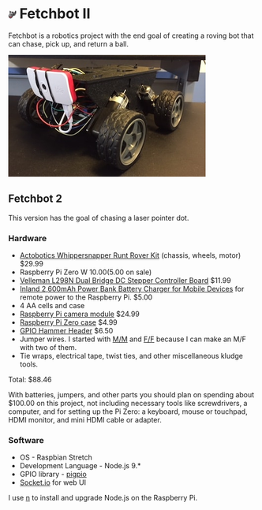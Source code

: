 # ![Fetchbot II](brain/viewer/favicon.png) Fetchbot II

Fetchbot is a robotics project with the end goal of creating a roving bot that can chase, pick up, and return a ball.

![Fetchbot II](fetchbot2b.jpeg)

## Fetchbot 2

This version has the goal of chasing a laser pointer dot.

### Hardware

* [Actobotics Whippersnapper Runt Rover Kit](https://www.servocity.com/whippersnapper) (chassis, wheels, motor)  $29.99
* Raspberry Pi Zero W $10.00 ($5.00 on sale)
* [Velleman L298N Dual Bridge DC Stepper Controller Board](http://www.microcenter.com/product/476363/L298N_Dual_Bridge_DC_Stepper_Controller_Board) $11.99
* [Inland 2,600mAh Power Bank Battery Charger for Mobile Devices](http://www.microcenter.com/product/447265/2,600mAh_Power_Bank_Battery_Charger_for_Mobile_Devices) for remote power to the Raspberry Pi. $5.00
* 4 AA cells and case
* [Raspberry Pi camera module](http://www.microcenter.com/product/463611/8MP_Raspberry_Pi_Camera_Module) $24.99
* [Raspberry Pi Zero case](http://www.microcenter.com/product/486577/Official_Raspberry_Pi_Zero_Case) $4.99
* [GPIO Hammer Header](https://shop.pimoroni.com/products/gpio-hammer-header) $6.50
* Jumper wires. I started with [M/M](http://www.microcenter.com/product/476368/30cm_40-Pin_M-M_Flat_Cable_Jumper_Wire) and [F/F](http://www.microcenter.com/product/476370/30cm_40-Pin_F-F_Flat_Cable_Jumper_Wire) because I can make an M/F with two of them.
* Tie wraps, electrical tape, twist ties, and other miscellaneous kludge tools.

Total: $88.46

With batteries, jumpers, and other parts you should plan on spending about $100.00 on this project, not including necessary tools like screwdrivers, a computer, and for setting up the Pi Zero: a keyboard, mouse or touchpad, HDMI monitor, and mini HDMI cable or adapter.

### Software

* OS - Raspbian Stretch
* Development Language - Node.js 9.*
* GPIO library - [pigpio](https://www.npmjs.com/package/pigpio)
* [Socket.io](https://socket.io/) for web UI

I use [n](https://github.com/tj/n) to install and upgrade Node.js on the Raspberry Pi.
